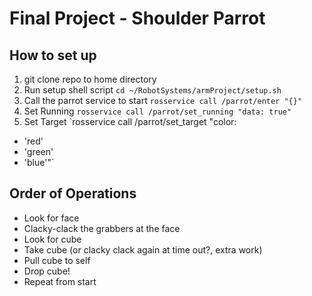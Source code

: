# Final Project - Shoulder Parrot

## How to set up

 1. git clone repo to home directory
 2. Run setup shell script
    `cd ~/RobotSystems/armProject/setup.sh`
 3. Call the parrot service to start
    `rosservice call /parrot/enter "{}"`
 4. Set Running
    `rosservice call /parrot/set_running "data: true"`
 5. Set Target
    `rosservice call /parrot/set_target "color:
- 'red'
- 'green'
- 'blue'"`



## Order of Operations

 - Look for face
 - Clacky-clack the grabbers at the face
 - Look for cube
 - Take cube (or clacky clack again at time out?, extra work)
 - Pull cube to self
 - Drop cube!
 - Repeat from start



